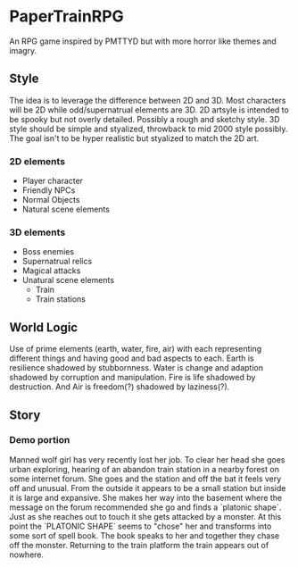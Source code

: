 <h1>PaperTrainRPG</h1>
An RPG game inspired by PMTTYD but with more horror like themes and imagry.

<h2>Style</h2>
<p>The idea is to leverage the difference between 2D and 3D. Most characters will be 2D while odd/supernatrual elements are 3D. 2D artsyle is intended to be spooky but not overly detailed. Possibly a rough and sketchy style. 3D style should be simple and styalized, throwback to mid 2000 style possibly. The goal isn't to be hyper realistic but styalized to match the 2D art.</p>

<h3>2D elements</h3>
<ul>
    <li>Player character</li>
    <li>Friendly NPCs</li>
    <li>Normal Objects</li>
    <li>Natural scene elements</li>
</ul>
<h3>3D elements</h3>
<ul>
    <li>Boss enemies</li>
    <li>Supernatrual relics</li>
    <li>Magical attacks</li>
    <li>Unatural scene elements
        <ul>
            <li>Train</li>
            <li>Train stations</li>
        </ul>
    </li>
</ul>

<h2>World Logic</h2>
<p>Use of prime elements (earth, water, fire, air) with each representing different things and having good and bad aspects to each. Earth is resilience shadowed by stubbornness. Water is change and adaption shadowed by corruption and manipulation. Fire is life shadowed by destruction. And Air is freedom(?) shadowed by laziness(?).</p>

<h2>Story</h2>
<h3>Demo portion</h3>
<p>Manned wolf girl has very recently lost her job. To clear her head she goes urban exploring, hearing of an abandon train station in a nearby forest on some internet forum. She goes and the station and off the bat it feels very off and unusual. From the outside it appears to be a small station but inside it is large and expansive. She makes her way into the basement where the message on the forum recommended she go and finds a `platonic shape`. Just as she reaches out to touch it she gets attacked by a monster. At this point the `PLATONIC SHAPE` seems to "chose" her and transforms into some sort of spell book. The book speaks to her and together they chase off the monster. Returning to the train platform the train appears out of nowhere.</p>




